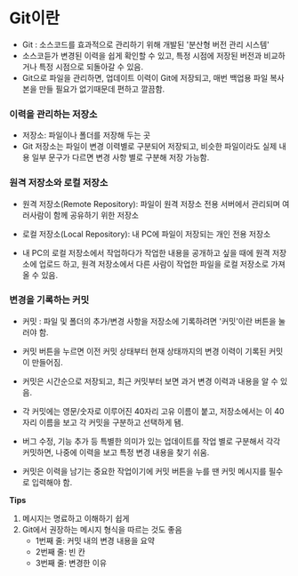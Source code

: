 # Git이란

- Git : 소스코드를 효과적으로 관리하기 위해 개발된 '분산형 버전 관리 시스템'
- 소스코듣가 변경된 이력을 쉽게 확인할 수 있고, 특정 시점에 저장된 버전과 비교하거나 특정 시점으로 되돌아갈 수 있음.
- Git으로 파일을 관리하면, 업데이트 이력이 Git에 저장되고, 매번 백업용 파일 복사본을 만들 필요가 없기때문데 편하고 깔끔함.

### 이력을 관리하는 저장소

- 저장소: 파일이나 폴더를 저장해 두는 곳
- Git 저장소는 파일이 변경 이력별로 구분되어 저장되고, 비슷한 파일이라도 실제 내용 일부 문구가 다르면 변경 사항 별로 구분해 저장 가능함.

### 원격 저장소와 로컬 저장소

- 원격 저장소(Remote Repository): 파일이 원격 저장소 전용 서버에서 관리되며 여러사람이 함께 공유하기 위한 저장소

- 로컬 저장소(Local Repository):  내 PC에 파일이 저장되는 개인 전용 저장소

- 내 PC의 로컬 저장소에서 작업하다가 작업한 내용을 공개하고 싶을 때에 원격 저장소에 업로드 하고, 원격 저장소에서 다른 사람이 작업한 파일을 로컬 저장소로 가져올 수 있음.

  

### 변경을 기록하는 커밋

- 커밋 : 파일 및 폴더의 추가/변경 사항을 저장소에 기록하려면 '커밋'이란 버튼을 눌러야 함.
- 커밋 버튼을 누르면 이전 커밋 상태부터 현재 상태까지의 변경 이력이 기록된 커밋이 만들어짐.
- 커밋은 시간순으로 저장되고, 최근 커밋부터 보면 과거 변경 이력과 내용을 알 수 있음.

- 각 커밋에는 영문/숫자로 이루어진 40자리 고유 이름이 붙고, 저장소에서는 이 40자리 이름을 보고 각 커밋을 구분하고 선택하게 됌.

- 버그 수정, 기능 추가 등 특별한 의미가 있는 업데이트를 작업 별로 구분해서 각각 커밋하면, 나중에 이력을 보고 특정 변경 내용을 찾기 쉬움.

- 커밋은 이력을 남기는 중요한 작업이기에 커밋 버튼을 누를 땐 커밋 메시지를 필수로 입력해야 함.

**Tips**

1. 메시지는 명료하고 이해하기 쉽게
2. Git에서 권장하는 메시지 형식을 따르는 것도 좋음
   - 1번째 줄: 커밋 내의 변경 내용을 요약
   - 2번째 줄: 빈 칸
   - 3번째 줄: 변경한 이유



